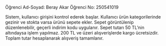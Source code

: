 Öğrenci Ad-Soyad: Beray Akar
Öğrenci No: 250541019



Sistem, kullanıcı girişini kontrol ederek başlar.
Kullanıcı ürün kategorilerinde gezinir ve stokta varsa ürünü sepete ekler.
Sepet görüntülenip düzenlenebilir, geçerli indirim kodu uygulanır.
Sepet tutarı 50 TL’nin altındaysa işlem yapılmaz.
200 TL ve üzeri alışverişlerde kargo ücretsizdir.
Toplam tutar hesaplanarak alışveriş tamamlanır.

